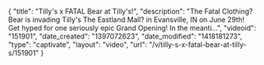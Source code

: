 {
    "title": "Tilly's x FATAL Bear at Tilly's!",
    "description": "The Fatal Clothing? Bear is invading Tilly's The Eastland Mall? in Evansville, IN on June 29th! Get hyped for one seriously epic Grand Opening! In the meanti...",
    "videoid": "151901",
    "date_created": "1397072623",
    "date_modified": "1418181273",
    "type": "captivate",
    "layout": "video",
    "url": "\/v\/tilly-s-x-fatal-bear-at-tilly-s\/151901"
}